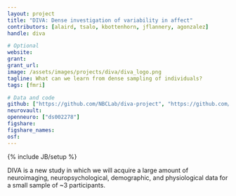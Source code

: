 ```yaml
---
layout: project
title: "DIVA: Dense investigation of variability in affect"
contributors: [alaird, tsalo, kbottenhorn, jflannery, agonzalez]
handle: diva

# Optional
website:
grant:
grant_url:
image: /assets/images/projects/diva/diva_logo.png
tagline: What can we learn from dense sampling of individuals?
tags: [fmri]

# Data and code
github: ["https://github.com/NBCLab/diva-project", "https://github.com/NBCLab/stranger-things-task", "https://github.com/NBCLab/localizer-task"]
neurovault:
openneuro: ["ds002278"]
figshare:
figshare_names:
osf:
---
```

{% include JB/setup %}

DIVA is a new study in which we will acquire a large amount of neuroimaging, neuropsychological, demographic, and physiological data for a small sample of ~3 participants.
